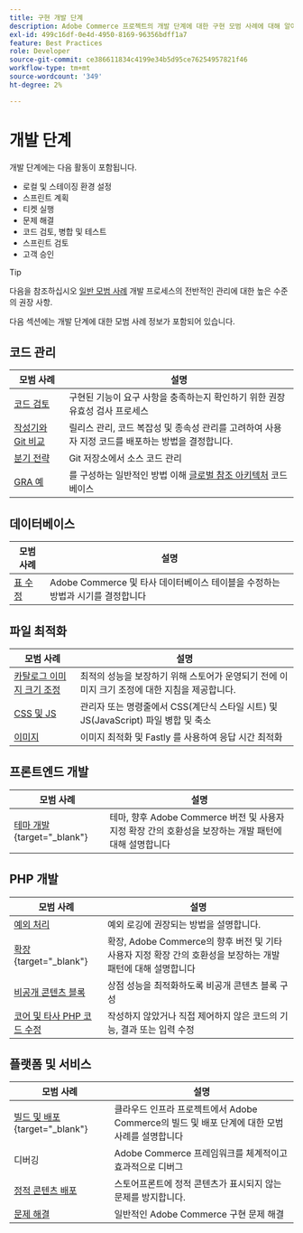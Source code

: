 ```yaml
---
title: 구현 개발 단계
description: Adobe Commerce 프로젝트의 개발 단계에 대한 구현 모범 사례에 대해 알아봅니다.
exl-id: 499c16df-0e4d-4950-8169-96356bdff1a7
feature: Best Practices
role: Developer
source-git-commit: ce386611834c4199e34b5d95ce76254957821f46
workflow-type: tm+mt
source-wordcount: '349'
ht-degree: 2%

---
```



# 개발 단계

개발 단계에는 다음 활동이 포함됩니다.

- 로컬 및 스테이징 환경 설정
- 스프린트 계획
- 티켓 실행
- 문제 해결
- 코드 검토, 병합 및 테스트
- 스프린트 검토
- 고객 승인

>[!TIP]
>
>다음을 참조하십시오 [일반 모범 사례](general.md) 개발 프로세스의 전반적인 관리에 대한 높은 수준의 권장 사항.

다음 섹션에는 개발 단계에 대한 모범 사례 정보가 포함되어 있습니다.

## 코드 관리

| 모범 사례 | 설명 |
|-----------------------------------------------------------------|--------------------------------------------------------------------------------------------------------------------------------------|
| [코드 검토](code-review.md) | 구현된 기능이 요구 사항을 충족하는지 확인하기 위한 권장 유효성 검사 프로세스 |
| [작성기와 Git 비교](code-management.md) | 릴리스 관리, 코드 복잡성 및 종속성 관리를 고려하여 사용자 지정 코드를 배포하는 방법을 결정합니다. |
| [분기 전략](git-branching.md) | Git 저장소에서 소스 코드 관리 |
| [GRA 예](../../architecture/global-reference/examples.md) | 를 구성하는 일반적인 방법 이해 [글로벌 참조 아키텍처](../../architecture/global-reference/overview.md) 코드 베이스 |

## 데이터베이스

| 모범 사례 | 설명 |
|----------------------------------------------------------------|---------------------------------------------------------------------------------|
| [표 수정](modifying-core-and-third-party-tables.md) | Adobe Commerce 및 타사 데이터베이스 테이블을 수정하는 방법과 시기를 결정합니다 |

## 파일 최적화

| 모범 사례 | 설명 |
|-----------------------------------------------------|-----------------------------------------------------------------------------------------------------------|
| [카탈로그 이미지 크기 조정](catalog-image-resizing.md) | 최적의 성능을 보장하기 위해 스토어가 운영되기 전에 이미지 크기 조정에 대한 지침을 제공합니다. |
| [CSS 및 JS](optimize-css-js-files.md) | 관리자 또는 명령줄에서 CSS(계단식 스타일 시트) 및 JS(JavaScript) 파일 병합 및 축소 |
| [이미지](image-optimization.md) | 이미지 최적화 및 Fastly 를 사용하여 응답 시간 최적화 |

## 프론트엔드 개발

| 모범 사례 | 설명 |
|----------------------------------------------------------------------------------------------------------------|------------------------------------------------------------------------------------------------------------------------------------------|
| [테마 개발](https://developer.adobe.com/commerce/frontend-core/guide/best-practices/){target="_blank"} | 테마, 향후 Adobe Commerce 버전 및 사용자 지정 확장 간의 호환성을 보장하는 개발 패턴에 대해 설명합니다 |

## PHP 개발

| 모범 사례 | 설명 |
|-----------------------------------------------------------------------------------------|----------------------------------------------------------------------------------------------------------------------------------------------------|
| [예외 처리](exception-handling.md) | 예외 로깅에 권장되는 방법을 설명합니다. |
| [확장](https://developer.adobe.com/commerce/php/best-practices/){target="_blank"} | 확장, Adobe Commerce의 향후 버전 및 기타 사용자 지정 확장 간의 호환성을 보장하는 개발 패턴에 대해 설명합니다 |
| [비공개 콘텐츠 블록](private-content-block-configuration.md) | 상점 성능을 최적화하도록 비공개 콘텐츠 블록 구성 |
| [코어 및 타사 PHP 코드 수정](modifying-core-and-third-party-code.md) | 작성하지 않았거나 직접 제어하지 않은 코드의 기능, 결과 또는 입력 수정 |

## 플랫폼 및 서비스

| 모범 사례 | 설명 |
|--------------------------------------------------------------------------------------------------------------------------------------------------------|-------------------------------------------------------------------------------------------------------------|
| [빌드 및 배포](https://experienceleague.adobe.com/docs/commerce-cloud-service/user-guide/develop/deploy/best-practices.html){target="_blank"} | 클라우드 인프라 프로젝트에서 Adobe Commerce의 빌드 및 배포 단계에 대한 모범 사례를 설명합니다 |
| 디버깅 | Adobe Commerce 프레임워크를 체계적이고 효과적으로 디버그 |
| [정적 콘텐츠 배포](static-content-deployment.md) | 스토어프론트에 정적 콘텐츠가 표시되지 않는 문제를 방지합니다. |
| [문제 해결](troubleshooting.md) | 일반적인 Adobe Commerce 구현 문제 해결 |
